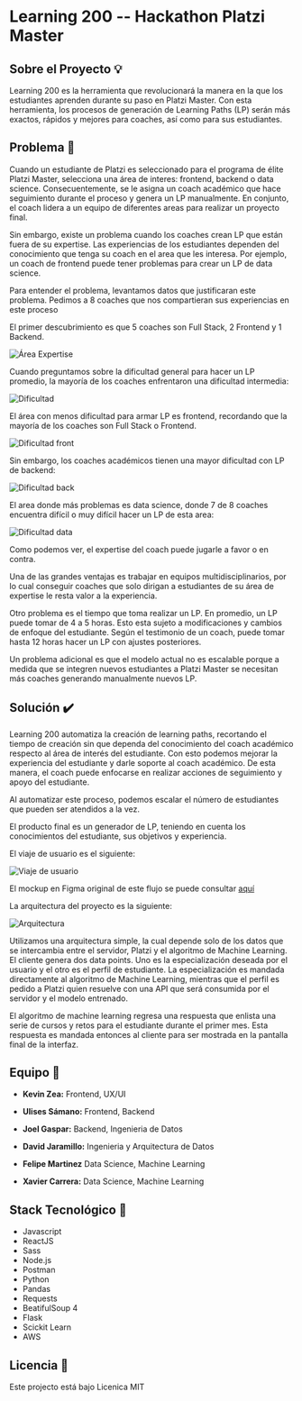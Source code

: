 # Learning 200 -- Hackathon Platzi Master

## Sobre el Proyecto :bulb:

Learning 200 es la herramienta que revolucionará la manera en la que los estudiantes aprenden durante su paso en Platzi Master. Con esta herramienta, los procesos de generación de Learning Paths (LP) serán más exactos, rápidos y mejores para coaches, así como para sus estudiantes.

## Problema :dart:

Cuando un estudiante de Platzi es seleccionado para el programa de élite Platzi Master, selecciona una área de interes: frontend, backend o data science. Consecuentemente, se le asigna un coach académico que hace seguimiento durante el proceso y genera un LP manualmente. En conjunto, el coach lidera a un equipo de diferentes areas para realizar un proyecto final.

Sin embargo, existe un problema cuando los coaches crean LP que están fuera de su expertise. Las experiencias de los estudiantes dependen del conocimiento que tenga su coach en el area que les interesa. Por ejemplo, un coach de frontend puede tener problemas para crear un LP de data science. 

Para entender el problema, levantamos datos que justificaran este problema. Pedimos a 8 coaches que nos compartieran sus experiencias en este proceso

El primer descubrimiento es que 5 coaches son Full Stack, 2 Frontend y 1 Backend.

![Área Expertise](https://github.com/Learningator/learning-200-documentacion/blob/main/Captura%20de%20pantalla%20de%202020-12-18%2006-43-33.png)

Cuando preguntamos sobre la dificultad general para hacer un LP promedio, la mayoría de los coaches enfrentaron una dificultad intermedia:

![Dificultad](https://github.com/Learningator/learning-200-documentacion/blob/main/Captura%20de%20pantalla%20de%202020-12-18%2006-44-53.png)

El área con menos dificultad para armar LP es frontend, recordando que la mayoría de los coaches son Full Stack o Frontend.

![Dificultad front](https://github.com/Learningator/learning-200-documentacion/blob/main/Captura%20de%20pantalla%20de%202020-12-18%2006-45-02.png)

Sin embargo, los coaches académicos tienen una mayor dificultad con LP de backend:

![Dificultad back](https://github.com/Learningator/learning-200-documentacion/blob/main/Captura%20de%20pantalla%20de%202020-12-18%2006-45-02%20(1).png?raw=true)

El area donde más problemas es data science, donde 7 de 8 coaches encuentra difícil o muy difícil hacer un LP de esta area:

![Dificultad data](https://github.com/Learningator/learning-200-documentacion/blob/main/Captura%20de%20pantalla%20de%202020-12-18%2006-45-06.png?raw=true)

Como podemos ver, el expertise del coach puede jugarle a favor o en contra.

Una de las grandes ventajas es trabajar en equipos multidisciplinarios, por lo cual conseguir coaches que solo dirigan a estudiantes de su área de expertise le resta valor a la experiencia. 

Otro problema es el tiempo que toma realizar un LP. En promedio, un LP puede tomar de 4 a 5 horas. Esto esta sujeto a modificaciones y cambios de enfoque del estudiante. Según el testimonio de un coach, puede tomar hasta 12 horas hacer un LP con ajustes posteriores. 

Un problema adicional es que el modelo actual no es escalable porque a medida que se integren nuevos estudiantes a Platzi Master se necesitan más coaches generando manualmente nuevos LP.

## Solución :heavy_check_mark:

Learning 200 automatiza la creación de learning paths, recortando el tiempo de creación sin que dependa del conocimiento del coach académico respecto al área de interés del estudiante. Con esto podemos mejorar la experiencia del estudiante y darle soporte al coach académico. De esta manera, el coach puede enfocarse en realizar acciones de seguimiento y apoyo del estudiante. 

Al automatizar este proceso, podemos escalar el número de estudiantes que pueden ser atendidos a la vez. 

El producto final es un generador de LP, teniendo en cuenta los conocimientos del estudiante, sus objetivos y experiencia.

El viaje de usuario es el siguiente:

![Viaje de usuario](https://github.com/Learningator/learning-200-documentacion/blob/main/User_journey.png?raw=true)

El mockup en Figma original de este flujo se puede consultar [aquí](https://www.figma.com/file/yKbJ5ibbh79TUOh2ZL7SSj/Learningator?node-id=0%3A1)

La arquitectura del proyecto es la siguiente: 

![Arquitectura](https://github.com/Learningator/learning-200-documentacion/blob/main/Learning%20200%20arquitectura.png?raw=true)

Utilizamos una arquitectura simple, la cual depende solo de los datos que se intercambia entre el servidor, Platzi y el algoritmo de Machine Learning. El cliente genera dos data points. Uno es la especialización deseada por el usuario y el otro es el perfil de estudiante. La especialización es mandada directamente al algoritmo de Machine Learning, mientras que el perfil es pedido a Platzi quien resuelve con una API que será consumida por el servidor y el modelo entrenado. 

El algoritmo de machine learning regresa una respuesta que enlista una serie de cursos y retos para el estudiante durante el primer mes. Esta respuesta es mandada entonces al cliente para ser mostrada en la pantalla final de la interfaz. 

## Equipo :muscle:

- **Kevin Zea:** Frontend, UX/UI

- **Ulises Sámano:** Frontend, Backend

- **Joel Gaspar:** Backend, Ingenieria de Datos

- **David Jaramillo:** Ingenieria y Arquitectura de Datos

- **Felipe Martinez** Data Science, Machine Learning

- **Xavier Carrera:** Data Science, Machine Learning


## Stack Tecnológico :wrench:
- Javascript
- ReactJS 
- Sass
- Node.js
- Postman
- Python
- Pandas
- Requests
- BeatifulSoup 4
- Flask
- Scickit Learn
- AWS

## Licencia :scroll:

Este projecto está bajo Licenica MIT
